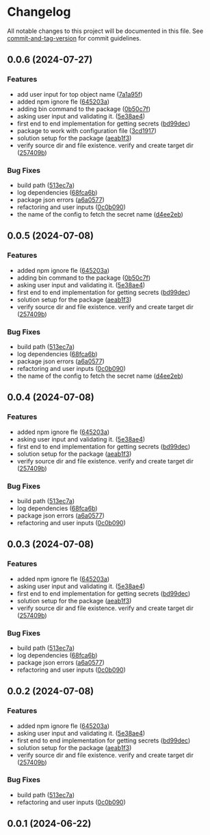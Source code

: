 # Changelog

All notable changes to this project will be documented in this file. See [commit-and-tag-version](https://github.com/absolute-version/commit-and-tag-version) for commit guidelines.

## 0.0.6 (2024-07-27)


### Features

* add user input for top object name ([7a1a95f](https://github.com/amittkSharma/azure-vault-secrets/commit/7a1a95fda51b853de56c1e885d4a67b76ba3b246))
* added npm ignore fle ([645203a](https://github.com/amittkSharma/azure-vault-secrets/commit/645203a5327ee885efa0689ad224b22553dea887))
* adding bin command to the package ([0b50c7f](https://github.com/amittkSharma/azure-vault-secrets/commit/0b50c7f5c832defbaa8f4ad57dd36daef1f37200))
* asking user input and validating it. ([5e38ae4](https://github.com/amittkSharma/azure-vault-secrets/commit/5e38ae4dda880784a15ca77b76bd7c6ce245ae2c))
* first end to end implementation for getting secrets ([bd99dec](https://github.com/amittkSharma/azure-vault-secrets/commit/bd99deccdb516f73063053251769aa3d67894e69))
* package to work with configuration file ([3cd1917](https://github.com/amittkSharma/azure-vault-secrets/commit/3cd19174d0131626e645a043d18f4e33dda7264d))
* solution setup for the package ([aeab1f3](https://github.com/amittkSharma/azure-vault-secrets/commit/aeab1f3dcc145dc3f4f95e2d808bab148acd855b))
* verify source dir and file existence. verify and create target dir ([257409b](https://github.com/amittkSharma/azure-vault-secrets/commit/257409b22883fa8fc0649defe86deedf5fd04b99))


### Bug Fixes

* build path ([513ec7a](https://github.com/amittkSharma/azure-vault-secrets/commit/513ec7a279054237bfead6182fd27cf30ebd6ca2))
* log dependencies ([68fca6b](https://github.com/amittkSharma/azure-vault-secrets/commit/68fca6b9d46d77922f00cb648257ee19693ed627))
* package json errors ([a6a0577](https://github.com/amittkSharma/azure-vault-secrets/commit/a6a0577f14cfd30c91ca43cdf4434f2733b405a2))
* refactoring and user inputs ([0c0b090](https://github.com/amittkSharma/azure-vault-secrets/commit/0c0b09001b257fee0d893ee2f2f7ea66c0649787))
* the name of the config to fetch the secret name ([d4ee2eb](https://github.com/amittkSharma/azure-vault-secrets/commit/d4ee2ebf3f632d57b5981f708bc0d5cfba6f6dd6))

## 0.0.5 (2024-07-08)


### Features

* added npm ignore fle ([645203a](https://github.com/amittkSharma/azure-vault-secrets/commit/645203a5327ee885efa0689ad224b22553dea887))
* adding bin command to the package ([0b50c7f](https://github.com/amittkSharma/azure-vault-secrets/commit/0b50c7f5c832defbaa8f4ad57dd36daef1f37200))
* asking user input and validating it. ([5e38ae4](https://github.com/amittkSharma/azure-vault-secrets/commit/5e38ae4dda880784a15ca77b76bd7c6ce245ae2c))
* first end to end implementation for getting secrets ([bd99dec](https://github.com/amittkSharma/azure-vault-secrets/commit/bd99deccdb516f73063053251769aa3d67894e69))
* solution setup for the package ([aeab1f3](https://github.com/amittkSharma/azure-vault-secrets/commit/aeab1f3dcc145dc3f4f95e2d808bab148acd855b))
* verify source dir and file existence. verify and create target dir ([257409b](https://github.com/amittkSharma/azure-vault-secrets/commit/257409b22883fa8fc0649defe86deedf5fd04b99))


### Bug Fixes

* build path ([513ec7a](https://github.com/amittkSharma/azure-vault-secrets/commit/513ec7a279054237bfead6182fd27cf30ebd6ca2))
* log dependencies ([68fca6b](https://github.com/amittkSharma/azure-vault-secrets/commit/68fca6b9d46d77922f00cb648257ee19693ed627))
* package json errors ([a6a0577](https://github.com/amittkSharma/azure-vault-secrets/commit/a6a0577f14cfd30c91ca43cdf4434f2733b405a2))
* refactoring and user inputs ([0c0b090](https://github.com/amittkSharma/azure-vault-secrets/commit/0c0b09001b257fee0d893ee2f2f7ea66c0649787))
* the name of the config to fetch the secret name ([d4ee2eb](https://github.com/amittkSharma/azure-vault-secrets/commit/d4ee2ebf3f632d57b5981f708bc0d5cfba6f6dd6))

## 0.0.4 (2024-07-08)


### Features

* added npm ignore fle ([645203a](https://github.com/amittkSharma/azure-vault-secrets/commit/645203a5327ee885efa0689ad224b22553dea887))
* asking user input and validating it. ([5e38ae4](https://github.com/amittkSharma/azure-vault-secrets/commit/5e38ae4dda880784a15ca77b76bd7c6ce245ae2c))
* first end to end implementation for getting secrets ([bd99dec](https://github.com/amittkSharma/azure-vault-secrets/commit/bd99deccdb516f73063053251769aa3d67894e69))
* solution setup for the package ([aeab1f3](https://github.com/amittkSharma/azure-vault-secrets/commit/aeab1f3dcc145dc3f4f95e2d808bab148acd855b))
* verify source dir and file existence. verify and create target dir ([257409b](https://github.com/amittkSharma/azure-vault-secrets/commit/257409b22883fa8fc0649defe86deedf5fd04b99))


### Bug Fixes

* build path ([513ec7a](https://github.com/amittkSharma/azure-vault-secrets/commit/513ec7a279054237bfead6182fd27cf30ebd6ca2))
* log dependencies ([68fca6b](https://github.com/amittkSharma/azure-vault-secrets/commit/68fca6b9d46d77922f00cb648257ee19693ed627))
* package json errors ([a6a0577](https://github.com/amittkSharma/azure-vault-secrets/commit/a6a0577f14cfd30c91ca43cdf4434f2733b405a2))
* refactoring and user inputs ([0c0b090](https://github.com/amittkSharma/azure-vault-secrets/commit/0c0b09001b257fee0d893ee2f2f7ea66c0649787))

## 0.0.3 (2024-07-08)


### Features

* added npm ignore fle ([645203a](https://github.com/amittkSharma/azure-vault-secrets/commit/645203a5327ee885efa0689ad224b22553dea887))
* asking user input and validating it. ([5e38ae4](https://github.com/amittkSharma/azure-vault-secrets/commit/5e38ae4dda880784a15ca77b76bd7c6ce245ae2c))
* first end to end implementation for getting secrets ([bd99dec](https://github.com/amittkSharma/azure-vault-secrets/commit/bd99deccdb516f73063053251769aa3d67894e69))
* solution setup for the package ([aeab1f3](https://github.com/amittkSharma/azure-vault-secrets/commit/aeab1f3dcc145dc3f4f95e2d808bab148acd855b))
* verify source dir and file existence. verify and create target dir ([257409b](https://github.com/amittkSharma/azure-vault-secrets/commit/257409b22883fa8fc0649defe86deedf5fd04b99))


### Bug Fixes

* build path ([513ec7a](https://github.com/amittkSharma/azure-vault-secrets/commit/513ec7a279054237bfead6182fd27cf30ebd6ca2))
* log dependencies ([68fca6b](https://github.com/amittkSharma/azure-vault-secrets/commit/68fca6b9d46d77922f00cb648257ee19693ed627))
* package json errors ([a6a0577](https://github.com/amittkSharma/azure-vault-secrets/commit/a6a0577f14cfd30c91ca43cdf4434f2733b405a2))
* refactoring and user inputs ([0c0b090](https://github.com/amittkSharma/azure-vault-secrets/commit/0c0b09001b257fee0d893ee2f2f7ea66c0649787))

## 0.0.2 (2024-07-08)


### Features

* added npm ignore fle ([645203a](https://github.com/amittkSharma/azure-vault-secrets/commit/645203a5327ee885efa0689ad224b22553dea887))
* asking user input and validating it. ([5e38ae4](https://github.com/amittkSharma/azure-vault-secrets/commit/5e38ae4dda880784a15ca77b76bd7c6ce245ae2c))
* first end to end implementation for getting secrets ([bd99dec](https://github.com/amittkSharma/azure-vault-secrets/commit/bd99deccdb516f73063053251769aa3d67894e69))
* solution setup for the package ([aeab1f3](https://github.com/amittkSharma/azure-vault-secrets/commit/aeab1f3dcc145dc3f4f95e2d808bab148acd855b))
* verify source dir and file existence. verify and create target dir ([257409b](https://github.com/amittkSharma/azure-vault-secrets/commit/257409b22883fa8fc0649defe86deedf5fd04b99))


### Bug Fixes

* build path ([513ec7a](https://github.com/amittkSharma/azure-vault-secrets/commit/513ec7a279054237bfead6182fd27cf30ebd6ca2))
* refactoring and user inputs ([0c0b090](https://github.com/amittkSharma/azure-vault-secrets/commit/0c0b09001b257fee0d893ee2f2f7ea66c0649787))

## 0.0.1 (2024-06-22)
